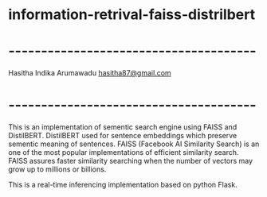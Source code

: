 # information-retrival-faiss-distrilbert
# --------------------------------------
Hasitha Indika Arumawadu
hasitha87@gmail.com
# --------------------------------------

This is an implementation of sementic search engine using FAISS and DistilBERT.
DistilBERT used for sentence embeddings which preserve sementic meaning of sentences.
FAISS (Facebook AI Similarity Search) is an one of the most popular implementations of efficient similarity search.
FAISS assures faster similarity searching when the number of vectors may grow up to millions or billions.

This is a real-time inferencing implementation based on python Flask.